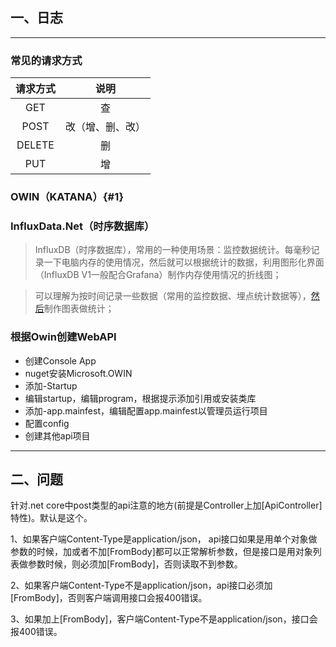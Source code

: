 ## 一、日志

---

### 常见的请求方式

| 请求方式   | 说明       |
|:------:|:--------:|
| GET    | 查        |
| POST   | 改（增、删、改） |
| DELETE | 删        |
| PUT    | 增        |

### OWIN（KATANA）{#1}

### InfluxData.Net（时序数据库）

> InfluxDB（时序数据库），常用的一种使用场景：监控数据统计。每毫秒记录一下电脑内存的使用情况，然后就可以根据统计的数据，利用图形化界面（InfluxDB V1一般配合Grafana）制作内存使用情况的折线图；

> 可以理解为按时间记录一些数据（常用的监控数据、埋点统计数据等），[然后](#1)制作图表做统计；

### 根据Owin创建WebAPI

- 创建Console App
- nuget安装Microsoft.OWIN
- 添加-Startup
- 编辑startup，编辑program，根据提示添加引用或安装类库
- 添加-app.mainfest，编辑配置app.mainfest以管理员运行项目
- 配置config
- 创建其他api项目

---

## 二、问题

针对.net core中post类型的api注意的地方(前提是Controller上加[ApiController]特性)。默认是这个。

1、如果客户端Content-Type是application/json，  api接口如果是用单个对象做参数的时候，加或者不加[FromBody]都可以正常解析参数，但是接口是用对象列表做参数时候，则必须加[FromBody]，否则读取不到参数。

2、如果客户端Content-Type不是application/json，api接口必须加[FromBody]，否则客户端调用接口会报400错误。

3、如果加上[FromBody]，客户端Content-Type不是application/json，接口会报400错误。
